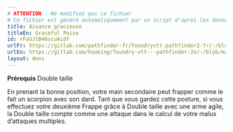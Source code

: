```yaml
---
# ATTENTION : Ne modifiez pas ce fichier
# Ce fichier est généré automatiquement par un script d'après les données du module Foundry VTT officiel et de sa traduction
title: Aisance gracieuse
titleEn: Graceful Poise
id: rFaUJtB46scuAidY
urlFr: https://gitlab.com/pathfinder-fr/foundryvtt-pathfinder2-fr/-/blob/master/data/feats/rFaUJtB46scuAidY.htm
urlEn: https://gitlab.com/hooking/foundry-vtt---pathfinder-2e/-/blob/master/packs/data/feats.db/graceful-poise.json
layout: dons
---
```

**Prérequis** Double taille

En prenant la bonne position, votre main secondaire peut frapper comme le fait un scorpion avec son dard. Tant que vous gardez cette posture, si vous effectuez votre deuxième Frappe grâce à Double taille avec une arme agile, la Double taille compte comme une attaque dans le calcul de votre malus d’attaques multiples.
